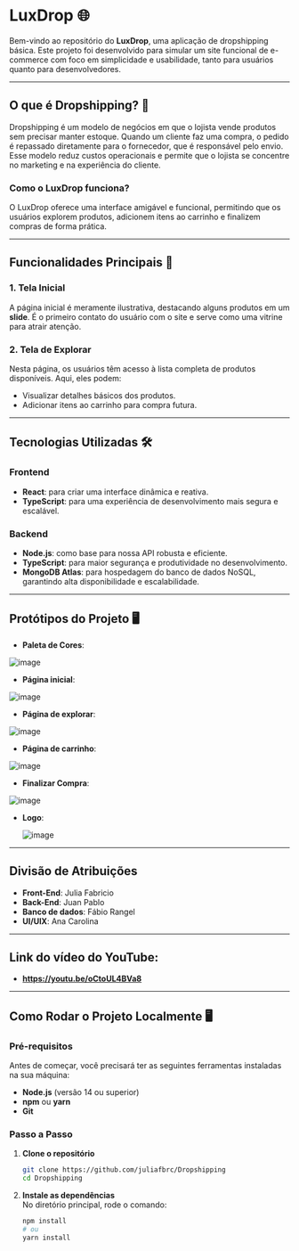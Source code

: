 # **LuxDrop** 🌐  

Bem-vindo ao repositório do **LuxDrop**, uma aplicação de dropshipping básica. Este projeto foi desenvolvido para simular um site funcional de e-commerce com foco em simplicidade e usabilidade, tanto para usuários quanto para desenvolvedores.

---

## **O que é Dropshipping?** 🛒

Dropshipping é um modelo de negócios em que o lojista vende produtos sem precisar manter estoque. Quando um cliente faz uma compra, o pedido é repassado diretamente para o fornecedor, que é responsável pelo envio. Esse modelo reduz custos operacionais e permite que o lojista se concentre no marketing e na experiência do cliente.

### **Como o LuxDrop funciona?**  

O LuxDrop oferece uma interface amigável e funcional, permitindo que os usuários explorem produtos, adicionem itens ao carrinho e finalizem compras de forma prática.  

---

## **Funcionalidades Principais** 🚀

### 1. **Tela Inicial**  
A página inicial é meramente ilustrativa, destacando alguns produtos em um **slide**. É o primeiro contato do usuário com o site e serve como uma vitrine para atrair atenção.  

### 2. **Tela de Explorar**  
Nesta página, os usuários têm acesso à lista completa de produtos disponíveis. Aqui, eles podem:  
- Visualizar detalhes básicos dos produtos.  
- Adicionar itens ao carrinho para compra futura.
---

## **Tecnologias Utilizadas** 🛠️

### **Frontend**  
- **React**: para criar uma interface dinâmica e reativa.  
- **TypeScript**: para uma experiência de desenvolvimento mais segura e escalável.  

### **Backend**  
- **Node.js**: como base para nossa API robusta e eficiente.  
- **TypeScript**: para maior segurança e produtividade no desenvolvimento.  
- **MongoDB Atlas**: para hospedagem do banco de dados NoSQL, garantindo alta disponibilidade e escalabilidade.  

---

## **Protótipos do Projeto** 🖥️

- **Paleta de Cores**:
  
 ![image](https://github.com/user-attachments/assets/bbc130a5-a9b5-4a65-b4c1-55ba65c34337)

  
- **Página inicial**:
  
 ![image](https://github.com/user-attachments/assets/cf5e0b6b-eef8-4337-8ee5-1caa24608fbc)

  
- **Página de explorar**:
 
 ![image](https://github.com/user-attachments/assets/4f48af10-dd31-494d-8cf8-d502dc59a106)

  
- **Página de carrinho**:
  
 ![image](https://github.com/user-attachments/assets/a9fceb17-ccc3-4270-a30b-c453a3c08222)

  
- **Finalizar Compra**:
  
 ![image](https://github.com/user-attachments/assets/3d1d4085-b769-4b31-9234-453b0cff307f)

  
- **Logo**:
  
  ![image](https://github.com/user-attachments/assets/c61207e7-4ffd-4781-8cfd-cde22b52aa16)


---

## **Divisão de Atribuições**

- **Front-End**: Julia Fabricio
- **Back-End**: Juan Pablo
- **Banco de dados**: Fábio Rangel
- **UI/UIX**: Ana Carolina

---

## **Link do vídeo do YouTube**:
- **https://youtu.be/oCtoUL4BVa8**

---

## **Como Rodar o Projeto Localmente** 🖥️

### **Pré-requisitos**  
Antes de começar, você precisará ter as seguintes ferramentas instaladas na sua máquina:  
- **Node.js** (versão 14 ou superior)  
- **npm** ou **yarn**  
- **Git**  

### **Passo a Passo**

1. **Clone o repositório**  
   ```bash
   git clone https://github.com/juliafbrc/Dropshipping
   cd Dropshipping
   ```

2. **Instale as dependências**  
   No diretório principal, rode o comando:  
   ```bash
   npm install
   # ou
   yarn install
